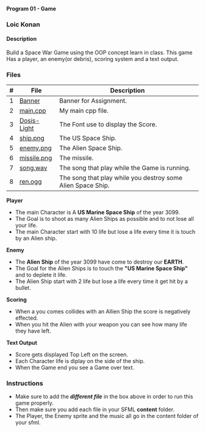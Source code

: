 #### Program 01 - Game

### Loic Konan

#### Description

Build a Space War Game using the OOP concept learn in class. This game Has a player, an enemy(or debris), scoring system and a text output.

### Files

|  #  | File                       | Description                                                 |
| :-: | -------------------------- | ----------------------------------------------------------- |
|  1  | [Banner](Banner)           | Banner for Assignment.                                      |
|  2  | [main.cpp](main.cpp)       | My main cpp file.                                           |
|  3  | [Dosis-Light](Dosis-Light) | The Font use to display the Score.                          |
|  4  | [ship.png](ship.png)       | The US Space Ship.                                          |
|  5  | [enemy.png](enemy.png)     | The Alien Space Ship.                                       |
|  6  | [missile.png](enemy.png)   | The missile.                                                |
|  7  | [song.wav](song.wav)       | The song that play while the Game is running.               |
|  8  | [ren.ogg](enemy.png)       | The song that play while you destroy some Alien Space Ship. |

**Player**

>

- The main Character is A **US Marine Space Ship** of the year 3099.
- The Goal is to shoot as many Alien Ships as possible and to not lose all your life.
- The main Character start with 10 life but lose a life every time it is touch by an Alien ship.

**Enemy**

>
- The **Alien Ship** of the year 3099 have come to destroy our **EARTH**.
- The Goal for the Alien Ships is to touch the **"US Marine Space Ship"** and to deplete it life.
- The Alien Ship start with 2 life but lose a life every time it get hit by a bullet.

**Scoring**

>
- When a you comes collides with an Allien Ship the score is negatively effected.
- When you hit the Alien with your weapon you can see how many life they have left.

**Text Output**

>

- Score gets displayed Top Left on the screen.
- Each Character life is diplay on the side of the ship.
- When the Game end you see a Game over text.

### Instructions
>

- Make sure to add the **_different file_** in the box above in order to run this game properly.
- Then make sure you add each file in your SFML **content** folder.
- The Player, the Enemy sprite and the music all go in the content folder of your sfml.
